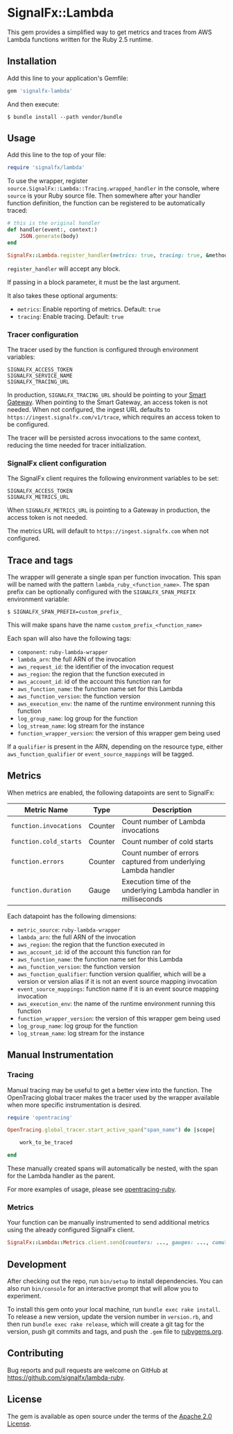 # SignalFx::Lambda

This gem provides a simplified way to get metrics and traces from AWS Lambda
functions written for the Ruby 2.5 runtime.

## Installation

Add this line to your application's Gemfile:

```ruby
gem 'signalfx-lambda'
```

And then execute:

    $ bundle install --path vendor/bundle

## Usage

Add this line to the top of your file:

```ruby
require 'signalfx/lambda'
```

To use the wrapper, register `source.SignalFx::Lambda::Tracing.wrapped_handler`
in the console, where `source` is your Ruby source file. Then somewhere after
your handler function definition, the function can be registered to be
automatically traced:

```ruby
# this is the original handler
def handler(event:, context:)
    JSON.generate(body)
end

SignalFx::Lambda.register_handler(metrics: true, tracing: true, &method(:handler))
```

`register_handler` will accept any block.

If passing in a block parameter, it must be the last argument.

It also takes these optional arguments:
- `metrics`: Enable reporting of metrics. Default: `true`
- `tracing`: Enable tracing. Default: `true`

### Tracer configuration

The tracer used by the function is configured through environment variables:

```
SIGNALFX_ACCESS_TOKEN
SIGNALFX_SERVICE_NAME
SIGNALFX_TRACING_URL
```

In production, `SIGNALFX_TRACING_URL` should be pointing to your [Smart Gateway](https://docs.signalfx.com/en/latest/apm/apm-deployment/smart-gateway.html).
When pointing to the Smart Gateway, an access token is not needed. When not
configured, the ingest URL defaults to `https://ingest.signalfx.com/v1/trace`,
which requires an access token to be configured.

The tracer will be persisted across invocations to the same context, reducing
the time needed for tracer initialization.

### SignalFx client configuration

The SignalFx client requires the following environment variables to be set:

```
SIGNALFX_ACCESS_TOKEN
SIGNALFX_METRICS_URL
```

When `SIGNALFX_METRICS_URL` is pointing to a Gateway in production, the access
token is not needed.

The metrics URL will default to `https://ingest.signalfx.com` when not configured.

## Trace and tags

The wrapper will generate a single span per function invocation. This span will
be named with the pattern  `lambda_ruby_<function_name>`. The span prefix can be
optionally configured with the `SIGNALFX_SPAN_PREFIX` environment variable:

    $ SIGNALFX_SPAN_PREFIX=custom_prefix_

This will make spans have the name `custom_prefix_<function_name>`

Each span will also have the following tags:
- `component`: `ruby-lambda-wrapper`
- `lambda_arn`: the full ARN of the invocation
- `aws_request_id`: the identifier of the invocation request
- `aws_region`: the region that the function executed in
- `aws_account_id`: id of the account this function ran for
- `aws_function_name`: the function name set for this Lambda
- `aws_function_version`: the function version
- `aws_execution_env`: the name of the runtime environment running this function
- `log_group_name`: log group for the function
- `log_stream_name`: log stream for the instance
- `function_wrapper_version`: the version of this wrapper gem being used

If a `qualifier` is present in the ARN, depending on the resource type, either `aws_function_qualifier` or `event_source_mappings` will be tagged.

## Metrics

When metrics are enabled, the following datapoints are sent to SignalFx:

| Metric Name            | Type    | Description                                                     |
| ---                    | ---     | ---                                                             |
| `function.invocations` | Counter | Count number of Lambda invocations                              |
| `function.cold_starts` | Counter | Count number of cold starts                                     |
| `function.errors`      | Counter | Count number of errors captured from underlying Lambda handler  |
| `function.duration`    | Gauge   | Execution time of the underlying Lambda handler in milliseconds |

Each datapoint has the following dimensions:
- `metric_source`: `ruby-lambda-wrapper`
- `lambda_arn`: the full ARN of the invocation
- `aws_region`: the region that the function executed in
- `aws_account_id`: id of the account this function ran for
- `aws_function_name`: the function name set for this Lambda
- `aws_function_version`: the function version
- `aws_function_qualifier`: function version qualifier, which will be a version
  or version alias if it is not an event source mapping invocation
- `event_source_mappings`: function name if it is an event source mapping invocation
- `aws_execution_env`: the name of the runtime environment running this function
- `function_wrapper_version`: the version of this wrapper gem being used
- `log_group_name`: log group for the function
- `log_stream_name`: log stream for the instance

## Manual Instrumentation

### Tracing

Manual tracing may be useful to get a better view into the function. The
OpenTracing global tracer makes the tracer used by the wrapper available
when more specific instrumentation is desired.

```ruby
require 'opentracing'

OpenTracing.global_tracer.start_active_span("span_name") do |scope|

    work_to_be_traced

end
```

These manually created spans will automatically be nested, with the span for the
Lambda handler as the parent.

For more examples of usage, please see [opentracing-ruby](https://github.com/opentracing/opentracing-ruby).

### Metrics

Your function can be manually instrumented to send additional metrics using the
already configured SignalFx client.

```ruby
SignalFx::Lambda::Metrics.client.send(counters: ..., gauges: ..., cumulative_counters: ...)
```

## Development

After checking out the repo, run `bin/setup` to install dependencies. You can also run `bin/console` for an interactive prompt that will allow you to experiment.

To install this gem onto your local machine, run `bundle exec rake install`. To release a new version, update the version number in `version.rb`, and then run `bundle exec rake release`, which will create a git tag for the version, push git commits and tags, and push the `.gem` file to [rubygems.org](https://rubygems.org).

## Contributing

Bug reports and pull requests are welcome on GitHub at https://github.com/signalfx/lambda-ruby.

## License

The gem is available as open source under the terms of the [Apache 2.0 License](https://opensource.org/licenses/Apache-2.0).
